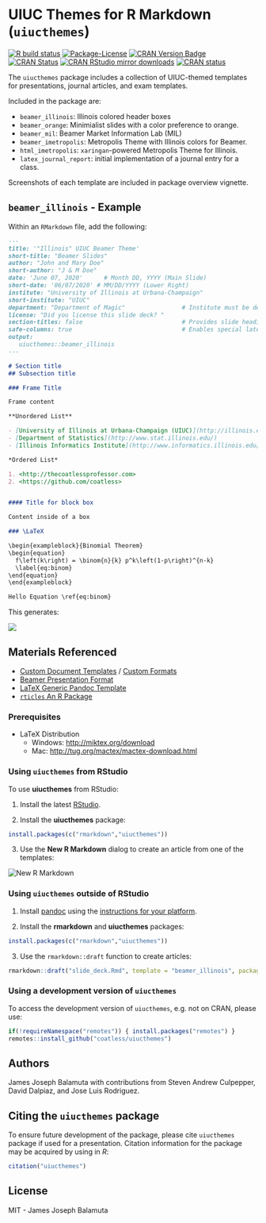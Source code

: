 
# UIUC Themes for R Markdown (`uiucthemes`)

<!-- badges: start -->

[![R build
status](https://github.com/coatless/uiucthemes/workflows/R-CMD-check/badge.svg)](https://github.com/coatless/uiucthemes/actions)
[![Package-License](http://img.shields.io/badge/license-MIT-brightgreen.svg?style=flat)](https://opensource.org/licenses/MIT)
[![CRAN Version
Badge](http://www.r-pkg.org/badges/version/uiucthemes)](https://cran.r-project.org/package=uiucthemes)
[![CRAN
Status](https://cranchecks.info/badges/worst/uiucthemes)](https://cran.r-project.org/web/checks/check_results_uiucthemes.html)
[![CRAN RStudio mirror
downloads](http://cranlogs.r-pkg.org/badges/uiucthemes)](http://www.r-pkg.org/pkg/uiucthemes)
[![CRAN
status](https://www.r-pkg.org/badges/version/uiucthemes)](https://CRAN.R-project.org/package=uiucthemes)
<!-- badges: end -->

The `uiucthemes` package includes a collection of UIUC-themed templates
for presentations, journal articles, and exam templates.

Included in the package are:

  - `beamer_illinois`: Illinois colored header boxes
  - `beamer_orange`: Minimialist slides with a color preference to
    orange.
  - `beamer_mil`: Beamer Market Information Lab (MIL)
  - `beamer_imetropolis`: Metropolis Theme with Illinois colors for
    Beamer.
  - `html_imetropolis`: `xaringan`-powered Metropolis Theme for
    Illinois.
  - `latex_journal_report`: initial implementation of a journal entry
    for a class.

Screenshots of each template are included in package overview vignette.

## `beamer_illinois` - Example

Within an `RMarkdown` file, add the following:

``` md
---
title: '"Illinois" UIUC Beamer Theme'
short-title: "Beamer Slides"
author: "John and Mary Doe"
short-author: "J & M Doe"
date: 'June 07, 2020'      # Month DD, YYYY (Main Slide)
short-date: '06/07/2020' # MM/DD/YYYY (Lower Right)
institute: "University of Illinois at Urbana-Champaign"
short-institute: "UIUC"
department: "Department of Magic"                # Institute must be defined
license: "Did you license this slide deck? "
section-titles: false                            # Provides slide headings
safe-columns: true                               # Enables special latex macros for columns.
output: 
   uiucthemes::beamer_illinois
---

# Section title     
## Subsection title 

### Frame Title

Frame content 

**Unordered List**

- [University of Illinois at Urbana-Champaign (UIUC)](http://illinois.edu)
- [Department of Statistics](http://www.stat.illinois.edu/)
- [Illinois Informatics Institute](http://www.informatics.illinois.edu/)

*Ordered List*

1. <http://thecoatlessprofessor.com>
2. <https://github.com/coatless>


#### Title for block box

Content inside of a box 

### \LaTeX

\begin{exampleblock}{Binomial Theorem}
\begin{equation} 
  f\left(k\right) = \binom{n}{k} p^k\left(1-p\right)^{n-k}
  \label{eq:binom}
\end{equation} 
\end{exampleblock}

Hello Equation \ref{eq:binom}
```

This generates:

![](tools/readme/beamer_illinois_slide_example.png)

## Materials Referenced

  - [Custom Document
    Templates](http://rmarkdown.rstudio.com/developer_document_templates.html)
    / [Custom
    Formats](http://rmarkdown.rstudio.com/developer_custom_formats.html)
  - [Beamer Presentation
    Format](http://rmarkdown.rstudio.com/beamer_presentation_format.html)
  - [LaTeX Generic Pandoc
    Template](https://github.com/jgm/pandoc-templates/blob/db59a5e77b0a5629f0801eb82103814842f2e2ed/default.latex)
  - [`rticles` An R Package](https://github.com/rstudio/rticles)

### Prerequisites

  - LaTeX Distribution
      - Windows: <http://miktex.org/download>
      - Mac: <http://tug.org/mactex/mactex-download.html>

### Using `uiucthemes` from RStudio

To use **uiucthemes** from RStudio:

1)  Install the latest
    [RStudio](http://www.rstudio.com/products/rstudio/download/).

2)  Install the **uiucthemes** package:

<!-- end list -->

``` r
install.packages(c("rmarkdown","uiucthemes"))
```

3)  Use the **New R Markdown** dialog to create an article from one of
    the templates:

![New R Markdown](tools/readme/uiucthemes.png)

### Using `uiucthemes` outside of RStudio

1)  Install [pandoc](http://johnmacfarlane.net/pandoc/) using the
    [instructions for your
    platform](https://github.com/rstudio/rmarkdown/blob/bd5c509c888bfd309ef059ae6cbdeb408ec53d66/vignettes/pandoc.Rmd).

2)  Install the **rmarkdown** and **uiucthemes** packages:

<!-- end list -->

``` r
install.packages(c("rmarkdown","uiucthemes"))
```

3)  Use the `rmarkdown::draft` function to create articles:

<!-- end list -->

``` r
rmarkdown::draft("slide_deck.Rmd", template = "beamer_illinois", package = "uiucthemes")
```

### Using a development version of `uiucthemes`

To access the development version of `uiucthemes`, e.g. not on CRAN,
please use:

``` r
if(!requireNamespace("remotes")) { install.packages("remotes") }
remotes::install_github("coatless/uiucthemes")
```

## Authors

James Joseph Balamuta with contributions from Steven Andrew Culpepper,
David Dalpiaz, and Jose Luis Rodriguez.

## Citing the `uiucthemes` package

To ensure future development of the package, please cite `uiucthemes`
package if used for a presentation. Citation information for the package
may be acquired by using in *R*:

``` r
citation("uiucthemes")
```

## License

MIT - James Joseph Balamuta
